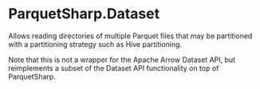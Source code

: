 # ParquetSharp.Dataset

Allows reading directories of multiple Parquet files
that may be partitioned with a partitioning strategy such as Hive partitioning.

Note that this is not a wrapper for the Apache Arrow Dataset API,
but reimplements a subset of the Dataset API functionality on top of ParquetSharp.
